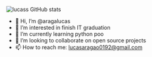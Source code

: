 ![lucass GitHub stats](https://github-readme-stats.vercel.app/api?username=anuraghazra&show_icons=true&theme=transparent)
- 👋 Hi, I’m @aragalucas
- 👀 I’m interested in finish IT graduation
- 🌱 I’m currently learning python poo
- 💞️ I’m looking to collaborate on open source projects
- 📫 How to reach me: lucasaragao0192@gmail.com
<!---
aragalucas/aragalucas is a ✨ special ✨ repository because its `README.md` (this file) appears on your GitHub profile.
You can click the Preview link to take a look at your changes.
--->
